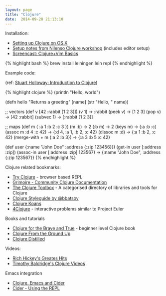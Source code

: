 ```yaml
---
layout: page
title: "Clojure"
date:  2014-09-28 21:13:10
---
```


Installation:

- [Setting up Clojure on OS X](https://gist.github.com/technomancy/2395913)
- [Setup notes from Nilenso Clojure workshop](https://github.com/nilenso/clojure-workshop/blob/master/preparation.md)
  (includes editor setup)
- [Screencast: Clojure+Vim Basics](https://hashrocket.com/blog/posts/screencast-clojure-and-vim-basics)

{% highlight bash %}
brew install leiningen
lein repl
{% endhighlight %}

Example code:

(ref: [Stuart Holloway: Introduction to Clojure](https://vimeo.com/68375202))

{% highlight clojure %}
(println "Hello, world")

(defn hello
  "Returns a greeting"
  [name]
  (str "Hello, " name))

;; vectors
(def v [42 :rabbit [1 2 3]])
(v 1) -> :rabbit
(peek v) -> [1 2 3]
(pop v) -> [42 :rabbit]
(subvec 1) -> [:rabbit [1 2 3]]

;; maps
(def m { :a 1 :b 2 :c 3 })
(m :b) -> 2
(:b m) -> 2
(keys m) -> (:a :b :c)
(assoc m :d 4 :c 42) -> {:d 4, :a 1, :b 2, :c 42}
(dissoc m :d) -> {:a 1 :b 2, :c 42}
(merge-with + m {:a 2 :b 3}) -> {:a 3 :b 5 :c 42}

(def user {:name "John Doe"
           :address {:zip 123456}})
(get-in user [:address :zip])
(assoc-in user [:address :zip] 123567)
-> {:name "John Doe", :address {:zip 123567}}
{% endhighlight %}

Clojure related bookmarks:

- [Try Clojure](http://tryclj.com/) - browser based REPL
- [Grimoire - Community Clojure Documentation](https://www.conj.io)
- [The Clojure Toolbox](http://www.clojure-toolbox.com) -
  A categorised directory of libraries and tools for Clojure
- [Clojure Styleguide by @bbatsov](https://github.com/bbatsov/clojure-style-guide)
- [Clojure Koans](http://clojurekoans.com/)
- [4Clojure](http://www.4clojure.com/) - interactive problems similar to Project Euler

Books and tutorials

- [Clojure for the Brave and True](http://www.braveclojure.com/) - beginner level Clojure book
- [Clojure From the Ground Up](http://aphyr.com/posts/301-clojure-from-the-ground-up-welcome)
- [Clojure Distilled](http://yogthos.github.io/ClojureDistilled.html)

Videos:

- [Rich Hickey's Greates Hits](https://changelog.com/rich-hickeys-greatest-hits/)
- [Timothy Baldridge's Clojure Videos](https://www.youtube.com/channel/UCLxWPHbkxjR-G-y6CVoEHOw/videos)

Emacs integration

- [Clojure, Emacs and Cider](https://mping.github.io/2015/11/17/clojure-emacs-cider.html)
- [Cider - Using the REPL](https://github.com/clojure-emacs/cider/blob/master/doc/using_the_repl.md)

